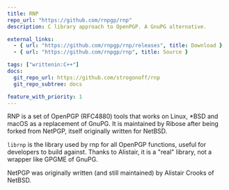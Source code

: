 ```yaml
---
title: RNP
repo_url: "https://github.com/rnpgp/rnp"
description: C library approach to OpenPGP. A GnuPG alternative.

external_links:
  - { url: "https://github.com/rnpgp/rnp/releases", title: Download }
  - { url: "https://github.com/rnpgp/rnp", title: Source }

tags: ["writtenin:C++"]
docs:
  git_repo_url: https://github.com/strogonoff/rnp
  git_repo_subtree: docs

feature_with_priority: 1
---
```


RNP is a set of OpenPGP (RFC4880) tools that works on Linux, *BSD and
macOS as a replacement of GnuPG. It is maintained by Ribose after being
forked from NetPGP, itself originally written for NetBSD.

`librnp` is the library used by rnp for all OpenPGP functions, useful
for developers to build against. Thanks to Alistair, it is a "real"
library, not a wrapper like GPGME of GnuPG.

NetPGP was originally written (and still maintained) by Alistair Crooks
of NetBSD.
